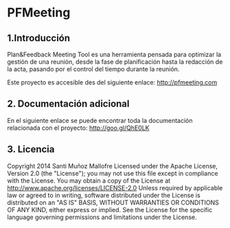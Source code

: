 # PFMeeting

## 1.Introducción
Plan&amp;Feedback Meeting Tool es una herramienta pensada para optimizar la gestión de una reunión, desde la fase de planificación hasta la redacción de la acta, pasando por el control del tiempo durante la reunión.

Este proyecto es accesible des del siguiente enlace: http://pfmeeting.com

## 2. Documentación adicional
En el siguiente enlace se puede encontrar toda la documentación relacionada con el proyecto: http://goo.gl/QhE0LK
## 3. Licencia

Copyright 2014 Santi Muñoz Mallofre Licensed under the Apache License, 
	Version 2.0 (the "License"); you may not use this file except in compliance 
	with the License. You may obtain a copy of the License at http://www.apache.org/licenses/LICENSE-2.0 
	Unless required by applicable law or agreed to in writing, software distributed 
	under the License is distributed on an "AS IS" BASIS, WITHOUT WARRANTIES 
	OR CONDITIONS OF ANY KIND, either express or implied. See the License for 
	the specific language governing permissions and limitations under the License.
